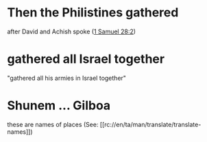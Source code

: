 # Then the Philistines gathered

after David and Achish spoke ([1 Samuel 28:2](../28/02.md))

# gathered all Israel together

"gathered all his armies in Israel together"

# Shunem ... Gilboa

these are names of places (See: [[rc://en/ta/man/translate/translate-names]])

